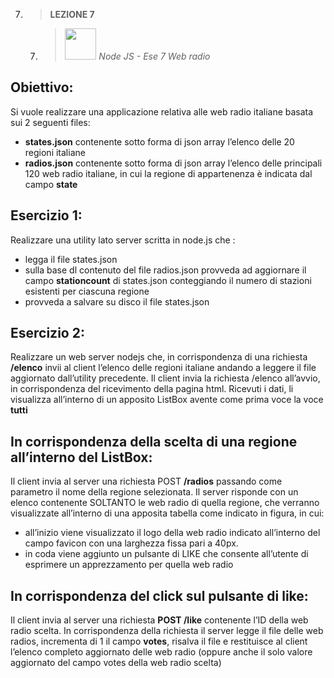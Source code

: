 7. > **LEZIONE 7**
     7. > *<img src="https://user-images.githubusercontent.com/62563624/134513026-0b4e7fc7-4eef-47b2-877d-1155ba1a81e9.png" style="width: 50px"></img>  Node JS - Ese 7 Web radio*
     
## Obiettivo:
Si vuole realizzare una applicazione relativa alle web radio italiane basata sui 2 seguenti files:
- **states.json** contenente sotto forma di json array l’elenco delle 20 regioni italiane 
- **radios.json** contenente sotto forma di json array l’elenco delle principali 120 web radio italiane, in cui la regione di appartenenza è indicata dal campo **state**

## Esercizio 1:
Realizzare una utility lato server scritta in node.js che :
- legga il file states.json
- sulla base dl contenuto del file radios.json provveda ad aggiornare il campo **stationcount** di states.json conteggiando il numero di stazioni esistenti per ciascuna regione 
- provveda a salvare su disco il file states.json

## Esercizio 2:
Realizzare un web server nodejs che, in corrispondenza di una richiesta **/elenco** invii al client l’elenco delle regioni italiane andando a leggere il file aggiornato
dall’utility precedente. Il client invia la richiesta /elenco all’avvio, in corrispondenza del ricevimento della pagina html.
Ricevuti i dati, li visualizza all’interno di un apposito ListBox avente come prima voce la voce **tutti**

## In corrispondenza della scelta di una regione all’interno del ListBox:
Il client invia al server una richiesta POST **/radios** passando come parametro il nome della regione selezionata. Il server risponde con un elenco contenente SOLTANTO le 
web radio di quella regione, che verranno visualizzate all’interno di una apposita tabella come indicato in figura, in cui: 
- all’inizio viene visualizzato il logo della web radio indicato all’interno del campo favicon con una larghezza fissa pari a 40px.
- in coda viene aggiunto un pulsante di LIKE che consente all’utente di esprimere un apprezzamento per quella web radio

## In corrispondenza del click sul pulsante di like:
Il client invia al server una richiesta **POST /like** contenente l’ID della web radio scelta. In corrispondenza della richiesta il server legge il file delle web radios, 
incrementa di 1 il campo **votes**, risalva il file e restituisce al client l’elenco completo aggiornato delle web radio (oppure anche il solo valore aggiornato del campo votes della web radio scelta)
